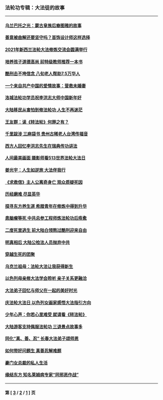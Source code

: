 ### 法轮功专辑：大法徒的故事
---
#### [乌兰巴托之光：蒙古皇族后裔图雅的故事](../../pages/nf1147481/n13155759.md?01010430) 
#### [善意被曲解还要坚守吗？首饰设计师这样选择](../../pages/nf1147481/n13077575.md?01010430) 
#### [2021年新西兰法轮大法修炼交流会圆满举行](../../pages/nf1147481/n13033149.md?01010430) 
#### [培养孩子道德高尚 前特级教师推荐一本书](../../pages/nf1147481/n12938640.md?01010430) 
#### [酷刑击不垮信念 八旬老人帮助7.5万华人](../../pages/nf1147481/n12880712.md?01010430) 
#### [一个来自共产中国的爱情故事：营救未婚妻](../../pages/nf1147481/n12778386.md?01010430) 
#### [洛城法轮功学员祝李洪志大师中国新年好](../../pages/nf1147481/n12724685.md?01010430) 
#### [大陆移民从害怕到修法轮功 人生不再迷茫](../../pages/nf1147481/n12414325.md?01010430) 
#### [王友群：读《转法轮》何罪之有？](../../pages/nf1147481/n12408647.md?01010430) 
#### [千里跋涉 三麻袋书 贵州古稀老人台湾传福音](../../pages/nf1147481/n12198750.md?01010430) 
#### [西方人回忆李洪志先生在瑞典传功讲法](../../pages/nf1147481/n12099607.md?01010430) 
#### [人间最美画面 摄影师看513世界法轮大法日](../../pages/nf1147481/n12094118.md?01010430) 
#### [姜光宇：人生如逆旅 大法伴我行](../../pages/nf1147481/n12088664.md?01010430) 
#### [《求救信》主人公离奇身亡 观众质疑死因](../../pages/nf1147481/n11845215.md?01010430) 
#### [历经磨难 尽显英华](../../pages/nf1147481/n11723297.md?01010430) 
#### [探寻东方养生道 希腊青年在修炼中得到升华](../../pages/nf1147481/n11494502.md?01010430) 
#### [患脑瘤等死 中共总参工程师炼法轮功后痊愈](../../pages/nf1147481/n11466682.md?01010430) 
#### [二度死里逃生 前大陆白领熬过酷刑迎来自由](../../pages/nf1147481/n11368594.md?01010430) 
#### [明真相后 大陆公检法人员抛弃中共](../../pages/nf1147481/n11358618.md?01010430) 
#### [穿越生死的团聚](../../pages/nf1147481/n11258922.md?01010430) 
#### [乌克兰祖母：法轮大法让我获得新生](../../pages/nf1147481/n11269457.md?01010430) 
#### [以色列母亲修大法学会聆听 亲子关系更融洽](../../pages/nf1147481/n11268195.md?01010430) 
#### [大法弟子回忆与师父在一起的美好时光](../../pages/nf1147481/n11267759.md?01010430) 
#### [庆法轮大法日 以色列女画家感悟大法指引方向](../../pages/nf1147481/n11267735.md?01010430) 
#### [少年心声：你若心里难受 就请看《转法轮》](../../pages/nf1147481/n11267496.md?01010430) 
#### [大陆游客支持佩服法轮功 三退景点故事多](../../pages/nf1147481/n11267378.md?01010430) 
#### [同化“真、善、忍” 长春大法弟子颂师恩](../../pages/nf1147481/n11266497.md?01010430) 
#### [如何带好问题生 真善忍解难题](../../pages/nf1147481/n11243655.md?01010430) 
#### [豪门女总裁的私人生活](../../pages/nf1147481/n10127794.md?01010430) 
#### [缘结东方 知名莱姆病专家“同邪恶作战”](../../pages/nf1147481/n10682468.md?01010430) 

---
#### 第 [ [3](./3.md?01010430) / [2](./2.md?01010430) / [1](./1.md?01010430) ] 页
